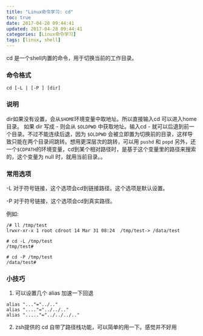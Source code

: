 ```yaml
---
title: "Linux命令学习: cd"
toc: true
date: 2017-04-28 09:44:41
updated: 2017-04-28 09:44:41
categories: [Linux命令学习]
tags: [linux, shell]
---
```


cd 是一个shell内置的命令，用于切换当前的工作目录。

<!--more-->

### 命令格式

```shell
cd [-L | [-P ] [dir]

```

### 说明

dir如果没有设置，会从`$HOME`环境变量中取地址。所以直接输入cd 可以进入home目录。
如果 dir 写成 *-* 则会从 `$OLDPWD` 中获取地址。输入cd - 就可以后退到前一个目录。不过不能连续后退，因为 `$OLDPWD` 会被立即置为切换前的目录，这样导致只能在两个目录间跳转。想用更深层次的跳转，可以用 `pushd` 和 `popd` 
另外，还一个`$CDPATH`的环境变量，cd到某个相对路径时，是基于这个变量里的路径来搜索的，这个变量为 null 时，就用当前目录。。

### 常用选项

-L
对于符号链接，这个选项会cd到链接路径。这个选项是默认设置。

-P
对于符号链接，这个选项会cd到真实路径。

例如:

```
/# ll /tmp/test
lrwxr-xr-x 1 root cdroot 14 Mar 31 08:24  /tmp/test-> /data/test

# cd -L /tmp/test
/tmp/test#

# cd -P /tmp/test
/data/test#
```

### 小技巧 

1. 可以设置几个 alias 加速一下回退

```
alias "..."="../.."
alias "...."="../../.."
alias "....."="../../../.."
````

2. zsh提供的 cd 自带了路径栈功能，可以简单的用一下。感觉并不好用